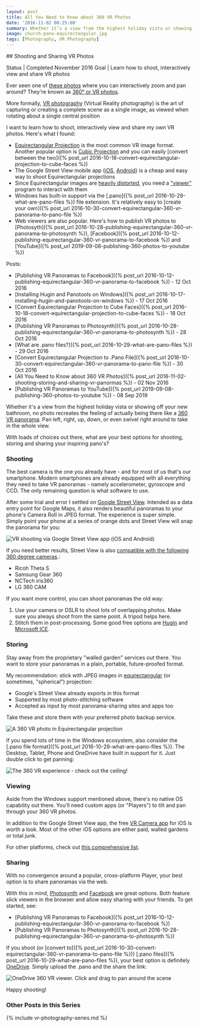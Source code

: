 ```yaml
---
layout: post
title: All You Need to Know about 360 VR Photos
date: '2016-11-02 08:25:00'
summary: Whether it’s a view from the highest holiday vista or showing off your new bathroom, no photo recreates the feeling of actually being there like a 360 VR panorama. Pan left, right, up, down, or even swivel right around to take in the whole view ...
image: church-pano-equirectangular.jpg
tags: [Photography, VR Photography]
---
```



<a name="Shooting and Sharing VR Photos">
## Shooting and Sharing VR Photos

Status | Completed November 2016
Goal | Learn how to shoot, interactively view and share VR photos

Ever seen one of <a href="https://flickr.com/photos/136386099@N02/21597873406/" target="_blank">these photos</a> where you can interactively zoom and pan around? They're known as <a href="https://en.wikipedia.org/wiki/VR_photography" target="_blank">360° or VR photos</a>.

More formally, <a href="https://en.wikipedia.org/wiki/VR_photography" target="_blank">VR photography</a> (Virtual Reality photography) is the art of capturing or creating a complete scene as a single image, as viewed when rotating about a single central position

I want to learn how to shoot, interactively view and share my own VR photos. Here's what I found:

* <a href="https://wiki.panotools.org/Equirectangular_Projection" target="_blank">Equirectangular Projection</a> is the most common VR image format. Another popular option is <a href="https://wiki.panotools.org/Cubic_Projection" target="_blank">Cubic Projection</a> and you can easily [convert between the two]({% post_url 2016-10-18-convert-equirectangular-projection-to-cube-faces %}) 
* The Google Street View mobile app (<a href="https://apps.apple.com/us/app/google-street-view/id904418768" target="_blank">iOS</a>, <a href="https://play.google.com/store/apps/details?id=com.google.android.street&hl=en_US" target="_blank">Android</a>) is a cheap and easy way to shoot Equirectangular projections
* Since Equirectangular images are <a href="http://www.jamesfmackenzie.com/img/posts/cube-faces-guide.png" target="_blank">heavily distorted</a>, you need a <a href="https://wiki.panotools.org/Panorama_Viewers" target="_blank">"viewer"</a> program to interact with them
* Windows has built-in support via the [.pano]({% post_url 2016-10-29-what-are-pano-files %}) file extension. It's relatively easy to [create your own]({% post_url 2016-10-30-convert-equirectangular-360-vr-panorama-to-pano-file %})
* Web viewers are also popular. Here's how to publish VR photos to [Photosyth]({% post_url 2016-10-28-publishing-equirectangular-360-vr-panorama-to-photosynth %}), [Facebook]({% post_url 2016-10-12-publishing-equirectangular-360-vr-panorama-to-facebook %}) and [YouTube]({% post_url  2019-09-08-publishing-360-photos-to-youtube %})

Posts:

- [Publishing VR Panoramas to Facebook]({% post_url 2016-10-12-publishing-equirectangular-360-vr-panorama-to-facebook %}) - 12 Oct 2016
- [Installing Hugin and Panotools on Windows]({% post_url 2016-10-17-installing-hugin-and-panotools-on-windows %}) - 17 Oct 2016
- [Convert Equirectangular Projection to Cube Faces]({% post_url 2016-10-18-convert-equirectangular-projection-to-cube-faces %}) - 18 Oct 2016
- [Publishing VR Panoramas to Photosynth]({% post_url 2016-10-28-publishing-equirectangular-360-vr-panorama-to-photosynth %}) - 28 Oct 2016
- [What are .pano files?]({% post_url 2016-10-29-what-are-pano-files %}) - 29 Oct 2016
- [Convert Equirectangular Projection to .Pano File]({% post_url 2016-10-30-convert-equirectangular-360-vr-panorama-to-pano-file %}) - 30 Oct 2016
- [All You Need to Know about 360 VR Photos]({% post_url 2016-11-02-shooting-storing-and-sharing-vr-panormas %}) - 02 Nov 2016
- [Publishing VR Panoramas to YouTube]({% post_url 2019-09-08-publishing-360-photos-to-youtube %}) - 08 Sep 2019



Whether it's a view from the highest holiday vista or showing off your new bathroom, no photo recreates the feeling of actually being there like a <a href="https://en.wikipedia.org/wiki/VR_photography" target="_blank">360 VR panorama</a>. Pan left, right, up, down, or even swivel right around to take in the whole view.

With loads of choices out there, what are your best options for shooting, storing and sharing your inspiring pano's?

### Shooting

The best camera is the one you already have - and for most of us that's our smartphone. Modern smartphones are already equipped with all everything they need to take VR panoramas - namely accelerometer, gyroscope and CCD. The only remaining question is what software to use.

After some trial and error I settled on <a href="https://www.google.co.uk/streetview/apps/">Google Street View</a>. Intended as a data entry point for Google Maps, it also renders beautiful panoramas to your phone's Camera Roll in JPEG format. The experience is super simple. Simply point your phone at a series of orange dots and Street View will snap the panorama for you: 

![VR shooting via Google Street View app (iOS and Android)](/img/posts/google_street_view.jpg)

If you need better results, Street View is also <a href="https://support.google.com/maps/answer/6281877?hl=en" target="_blank">compatible with the following 360 degree cameras</a>.:

* Ricoh Theta S
* Samsung Gear 360
* NCTech iris360
* LG 360 CAM

If you want more control, you can shoot panoramas the old way:

1. Use your camera or DSLR to shoot lots of overlapping photos. Make sure you always shoot from the same point. A tripod helps here.
2. Stitch them in post-processing. Some good free options are <a href="http://hugin.sourceforge.net/" target="_blank">Hugin</a> and <a href="http://research.microsoft.com/en-us/um/redmond/projects/ice/" target="_blank">Microsoft ICE</a>.

### Storing

Stay away from the proprietary "walled garden" services out there. You want to store your panoramas in a plain, portable, future-proofed format.

My recommendation: stick with JPEG images in <a href="https://en.wikipedia.org/wiki/Equirectangular_projection" target="_blank">equirectangular</a> (or sometimes, "spherical") projection:

* Google's Street View already exports in this format
* Supported by most photo-stitching software
* Accepted as input by most panorama-sharing sites and apps too 

Take these and store them with your preferred photo backup service. 

![A 360 VR photo in Equirectangular projection](/img/posts/church-pano-equirectangular.jpg)

If you spend lots of time in the Windows ecosystem, also consider the [.pano file format]({% post_url 2016-10-29-what-are-pano-files %}). The Desktop, Tablet, Phone and OneDrive have built in support for it. Just double click to get panning:

<!-- 

ADD THESE NOTES LATER ON ONCE THE ARTICLES ARE FINISHED
It's relatively easy to convert from one to the other: 

* Converting from equirectangular projection to .pano
* Converting from .pano to equirectangular projection
-->

![The 360 VR experience - check out the ceiling!](/img/posts/church-pano.jpg)

### Viewing 

Aside from the Windows support mentioned above, there's no native OS capability out there. You'll need custom apps (or "Players") to tilt and pan through your 360 VR photos.

In addition to the Google Street View app, the free <a href="https://appsto.re/gb/2CTBbb.i" target="_blank">VR Camera app</a> for iOS is worth a look. Most of the other iOS options are either paid, walled gardens or total junk.

For other platforms, check out <a href="http://wiki.panotools.org/Panorama_Viewers" target="_blank">this comprehensive list</a>.

### Sharing

With no convergence around a popular, cross-platform Player, your best option is to share panoramas via the web. 

With this in mind, <a href="https://photosynth.net/" target="_blank">Photosynth</a> and <a href="http://www.facebook.com" target="_blank">Facebook</a> are great options. Both feature slick viewers in the browser and allow easy sharing with your friends. To get started, see:

* [Publishing VR Panoramas to Facebook]({% post_url 2016-10-12-publishing-equirectangular-360-vr-panorama-to-facebook %})
* [Publishing VR Panoramas to Photosynth]({% post_url 2016-10-28-publishing-equirectangular-360-vr-panorama-to-photosynth %})

If you shoot (or [convert to]({% post_url 2016-10-30-convert-equirectangular-360-vr-panorama-to-pano-file %})) [.pano files]({% post_url 2016-10-29-what-are-pano-files %}), your best option is definitely <a href="https://onedrive.live.com/about/en-gb/" target="_blank">OneDrive</a>. Simply upload the .pano and the share the link:

![OneDrive 360 VR viewer. Click and drag to pan around the scene](/img/posts/church-pano-onedrive.jpg)

Happy shooting!

### Other Posts in this Series
 
{% include vr-photography-series.md %}